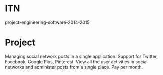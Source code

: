 # ITN
project-engineering-software-2014-2015

# Project

Managing social network posts in a single application. Support for Twitter, Facebook, Google Plus, Pinterest. View all the user activities in social networks and administer posts from a single place. Pay per month.
